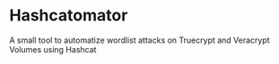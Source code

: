 # Hashcatomator
A small tool to automatize wordlist attacks on Truecrypt and Veracrypt Volumes using Hashcat
